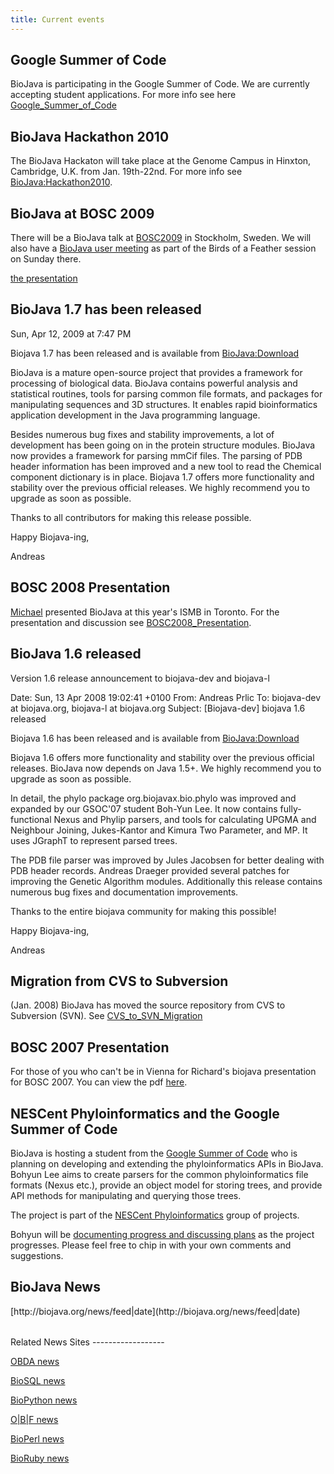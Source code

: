```yaml
---
title: Current events
---
```


Google Summer of Code
---------------------

BioJava is participating in the Google Summer of Code. We are currently
accepting student applications. For more info see here
[Google\_Summer\_of\_Code](Google_Summer_of_Code "wikilink")

BioJava Hackathon 2010
----------------------

The BioJava Hackaton will take place at the Genome Campus in Hinxton,
Cambridge, U.K. from Jan. 19th-22nd. For more info see
<BioJava:Hackathon2010>.

BioJava at BOSC 2009
--------------------

There will be a BioJava talk at
[BOSC2009](http://open-bio.org/wiki/BOSC_2009_Schedule) in Stockholm,
Sweden. We will also have a [BioJava user
meeting](http://open-bio.org/wiki/BOSC_2009/Birds-of-a-Feather) as part
of the Birds of a Feather session on Sunday there.

[the presentation](BOSC2009_Presentation "wikilink")

BioJava 1.7 has been released
-----------------------------

Sun, Apr 12, 2009 at 7:47 PM

Biojava 1.7 has been released and is available from <BioJava:Download>

BioJava is a mature open-source project that provides a framework for
processing of biological data. BioJava contains powerful analysis and
statistical routines, tools for parsing common file formats, and
packages for manipulating sequences and 3D structures. It enables rapid
bioinformatics application development in the Java programming language.

Besides numerous bug fixes and stability improvements, a lot of
development has been going on in the protein structure modules. BioJava
now provides a framework for parsing mmCif files. The parsing of PDB
header information has been improved and a new tool to read the Chemical
component dictionary is in place. Biojava 1.7 offers more functionality
and stability over the previous official releases. We highly recommend
you to upgrade as soon as possible.

Thanks to all contributors for making this release possible.

Happy Biojava-ing,

Andreas

BOSC 2008 Presentation
----------------------

[Michael](User:Heuermh "wikilink") presented BioJava at this year's ISMB
in Toronto. For the presentation and discussion see
[BOSC2008\_Presentation](BOSC2008_Presentation "wikilink").

BioJava 1.6 released
--------------------

Version 1.6 release announcement to biojava-dev and biojava-l

Date: Sun, 13 Apr 2008 19:02:41 +0100 From: Andreas Prlic To:
biojava-dev at biojava.org, biojava-l at biojava.org Subject:
[Biojava-dev] biojava 1.6 released

Biojava 1.6 has been released and is available from <BioJava:Download>

Biojava 1.6 offers more functionality and stability over the previous
official releases. BioJava now depends on Java 1.5+. We highly recommend
you to upgrade as soon as possible.

In detail, the phylo package org.biojavax.bio.phylo was improved and
expanded by our GSOC'07 student Boh-Yun Lee. It now contains fully-
functional Nexus and Phylip parsers, and tools for calculating UPGMA and
Neighbour Joining, Jukes-Kantor and Kimura Two Parameter, and MP. It
uses JGraphT to represent parsed trees.

The PDB file parser was improved by Jules Jacobsen for better dealing
with PDB header records. Andreas Draeger provided several patches for
improving the Genetic Algorithm modules. Additionally this release
contains numerous bug fixes and documentation improvements.

Thanks to the entire biojava community for making this possible!

Happy Biojava-ing,

Andreas

Migration from CVS to Subversion
--------------------------------

(Jan. 2008) BioJava has moved the source repository from CVS to
Subversion (SVN). See
[CVS\_to\_SVN\_Migration](CVS_to_SVN_Migration "wikilink")

BOSC 2007 Presentation
----------------------

For those of you who can't be in Vienna for Richard's biojava
presentation for BOSC 2007. You can view the pdf
[here](http://www.biojava.org/download/files/bosc2007.pdf).

NESCent Phyloinformatics and the Google Summer of Code
------------------------------------------------------

BioJava is hosting a student from the [Google Summer of
Code](http://code.google.com/soc) who is planning on developing and
extending the phyloinformatics APIs in BioJava. Bohyun Lee aims to
create parsers for the common phyloinformatics file formats (Nexus
etc.), provide an object model for storing trees, and provide API
methods for manipulating and querying those trees.

The project is part of the [NESCent
Phyloinformatics](http://phylosoc.nescent.org/) group of projects.

Bohyun will be [documenting progress and discussing
plans](Project:PhyloSOC07 "wikilink") as the project progresses. Please
feel free to chip in with your own comments and suggestions.

BioJava News
------------

<table>
<rss>[http://biojava.org/news/feed|date](http://biojava.org/news/feed|date)</rss>

</table>
Related News Sites
------------------

[OBDA news](http://obda.open-bio.org/news)

[BioSQL news](http://biosql.org/news/)

[BioPython news](http://biopython.open-bio.org/news)

[O|B|F news](http://news.open-bio.org/)

[BioPerl news](http://bioperl.org/news/)

[BioRuby news](http://bioruby.org/news/)
